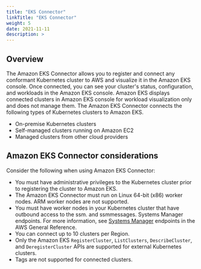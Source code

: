 ```yaml
---
title: "EKS Connector"
linkTitle: "EKS Connector"
weight: 5
date: 2021-11-11
description: >  
---
```


## Overview

The Amazon EKS Connector allows you to register and connect any conformant Kubernetes cluster to AWS and visualize it in the Amazon EKS console. Once connected, you can see your cluster's status, configuration, and workloads in the Amazon EKS console. Amazon EKS displays connected clusters in Amazon EKS console for workload visualization only and does not manage them. The Amazon EKS Connector connects the following types of Kubernetes clusters to Amazon EKS.

* On-premise Kubernetes clusters
* Self-managed clusters running on Amazon EC2
* Managed clusters from other cloud providers

## Amazon EKS Connector considerations

Consider the following when using Amazon EKS Connector:

* You must have administrative privileges to the Kubernetes cluster prior to registering the cluster to Amazon EKS.
* The Amazon EKS Connector must run on Linux 64-bit (x86) worker nodes. ARM worker nodes are not supported.
* You must have worker nodes in your Kubernetes cluster that have outbound access to the ssm. and ssmmessages. Systems Manager endpoints. For more information, see [Systems Manager](https://docs.aws.amazon.com/general/latest/gr/ssm.html) endpoints in the AWS General Reference.
* You can connect up to 10 clusters per Region.
* Only the Amazon EKS `RegisterCluster`, `ListClusters`, `DescribeCluster`, and `DeregisterCluster` APIs are supported for external Kubernetes clusters.
* Tags are not supported for connected clusters.